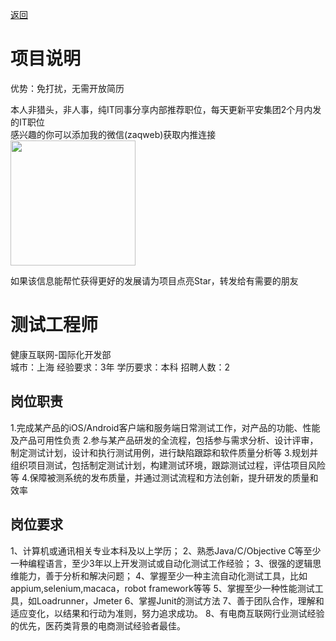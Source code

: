 [返回](../)

# 项目说明

优势：免打扰，无需开放简历

本人非猎头，非人事，纯IT同事分享内部推荐职位，每天更新平安集团2个月内发的IT职位  
感兴趣的你可以添加我的微信(zaqweb)获取内推连接  
<img src="https://github.com/zaqweb/PA-IT-JOBS/blob/master/WechatICode.jpeg"  height="200" width="200">

如果该信息能帮忙获得更好的发展请为项目点亮Star，转发给有需要的朋友

# 测试工程师
健康互联网-国际化开发部  
城市：上海 经验要求：3年 学历要求：本科  招聘人数：2

## 岗位职责
1.完成某产品的iOS/Android客户端和服务端日常测试工作，对产品的功能、性能及产品可用性负责
2.参与某产品研发的全流程，包括参与需求分析、设计评审，制定测试计划，设计和执行测试用例，进行缺陷跟踪和软件质量分析等
3.规划并组织项目测试，包括制定测试计划，构建测试环境，跟踪测试过程，评估项目风险等
4.保障被测系统的发布质量，并通过测试流程和方法创新，提升研发的质量和效率

## 岗位要求
1、计算机或通讯相关专业本科及以上学历；
2、熟悉Java/C/Objective C等至少一种编程语言，至少3年以上开发测试或自动化测试工作经验；
3、很强的逻辑思维能力，善于分析和解决问题；
4、掌握至少一种主流自动化测试工具，比如appium,selenium,macaca，robot framework等等
5、掌握至少一种性能测试工具，如Loadrunner，Jmeter
6、掌握Junit的测试方法
7、善于团队合作，理解和适应变化，以结果和行动为准则，努力追求成功。 
8、有电商互联网行业测试经验的优先，医药类背景的电商测试经验者最佳。




